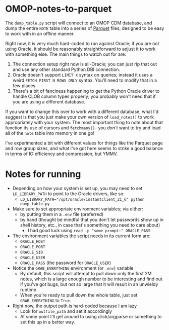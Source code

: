 # OMOP-notes-to-parquet

The `dump_table.py` script will connect to an OMOP CDM database, and dump the entire `NOTE` table into a series of [Parquet](https://parquet.apache.org/) files, designed to be easy to work with in an offline manner.

Right now, it is very much hard-coded to run against Oracle; if you are not using Oracle, it should be reasonably straightforward to adjust it to work with something else. 
The main things to watch out for are:

1. The connection setup right now is all-Oracle; you can just rip that out and use any other standard Python DBI connection.
2. Oracle doesn't support `LIMIT X` syntax on queries; instead it uses a weird `FETCH FIRST N ROWS ONLY` syntax. You'll need to modify that in a few places.
3. There's a bit of fanciness happening to get the Python Oracle driver to handle CLOB column types properly; you probably won't need that if you are using a different database.
 
If you want to change this over to work with a different database, what I'd suggest is that you just make your own version of `load_notes()` to work appropriately with your system. 
The most important thing to note about that function its use of cursors and `fetchmany()`- you _don't_ want to try and load all of the `note` table into memory in one go! 

I've experimented a bit with different values for things like the Parquet page and row group sizes, and what I've got here seems to strike a good balance in terms of IO efficiency and compression, but YMMV.

# Notes for running

- Depending on how your system is set up, you may need to set `LD_LIBRARY_PATH` to point to the Oracle drivers, like so:
  - `LD_LIBRARY_PATH="/opt/oracle/instantclient_21_6" python dump_table.py`
- Make sure to set appropriate environment variables; via either:
  - by putting them in a `.env` file (preferred)
  - by hand (thought be mindful that you don't let passwords show up in shell history, etc., in case that's something you need to care about)
    - I had good luck using `read -p "some prompt:" ORACLE_PASS`
- The environment variables the script needs in its current form are:
  - `ORACLE_HOST`
  - `ORACLE_PORT`
  - `ORACLE_SID`
  - `ORACLE_USER`
  - `ORACLE_PASS` (the password for `ORACLE_USER`)
- Notice the `GRAB_EVERYTHING` environment (or `.env`) variable
  - By default, this script will attempt to pull down only the first 2M notes, which is a large enough number to be interesting and find out if you've got bugs, but not so large that it will result in an unwieldy runtime
  - When you're ready to pull down the whole table, just set `GRAB_EVERYTHING` to `True`. 
- Right now, the output path is hard-coded because I am lazy
  - Look for `outfile_path` and set it accordingly
  - At some point I'll get around to using click/argparse or something to set this up in a better way. 

